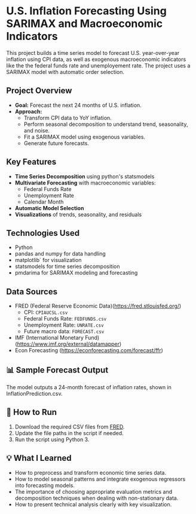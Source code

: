 # U.S. Inflation Forecasting Using SARIMAX and Macroeconomic Indicators

This project builds a time series model to forecast U.S. year-over-year inflation using CPI data, as well as exogenous macroeconomic indicators like the the federal funds rate and unemployement rate. The project uses a SARIMAX model with automatic order selection.

## Project Overview

- **Goal:** Forecast the next 24 months of U.S. inflation.
- **Approach:** 
  - Transform CPI data to YoY inflation.
  - Perform seasonal decomposition to understand trend, seasonality, and noise.
  - Fit a SARIMAX model using exogenous variables.
  - Generate future forecasts.

## Key Features

- **Time Series Decomposition** using python's statsmodels
- **Multivariate Forecasting** with macroeconomic variables:
  - Federal Funds Rate
  - Unemployment Rate
  - Calendar Month
- **Automatic Model Selection**
- **Visualizations** of trends, seasonality, and residuals

## Technologies Used

- Python
- pandas and numpy for data handling
- matplotlib` for visualization
- statsmodels for time series decomposition
- pmdarima for SARIMAX modeling and forecasting

## Data Sources

- FRED (Federal Reserve Economic Data)(https://fred.stlouisfed.org/)
  - CPI: `CPIAUCSL.csv`
  - Federal Funds Rate: `FEDFUNDS.csv`
  - Unemployment Rate: `UNRATE.csv`
  - Future macro data: `FORECAST.csv`
- IMF (International Monetary Fund) (https://www.imf.org/external/datamapper)
- Econ Forecasting (https://econforecasting.com/forecast/ffr)

## 📊 Sample Forecast Output

The model outputs a 24-month forecast of inflation rates, shown in InflationPrediction.csv.

## 📌 How to Run

1. Download the required CSV files from [FRED](https://fred.stlouisfed.org/).
2. Update the file paths in the script if needed.
3. Run the script using Python 3.

## 💡 What I Learned

- How to preprocess and transform economic time series data.
- How to model seasonal patterns and integrate exogenous regressors into forecasting models.
- The importance of choosing appropriate evaluation metrics and decomposition techniques when dealing with non-stationary data.
- How to present technical analysis clearly with key visualization.
